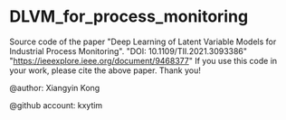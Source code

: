# DLVM_for_process_monitoring
Source code of the paper "Deep Learning of Latent Variable Models for Industrial Process Monitoring".
"DOI: 10.1109/TII.2021.3093386"
"https://ieeexplore.ieee.org/document/9468377"
If you use this code in your work, please cite the above paper. Thank you!

@author: Xiangyin Kong

@github account: kxytim